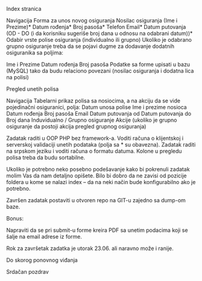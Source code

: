 
Index stranica

Navigacija
Forma za unos novog osiguranja
Nosilac osiguranja (Ime i Prezime)*
Datum rođenja*
Broj pasoša*
Telefon
Email*
Datum putovanja (OD - DO (i da korisniku sugeriše broj dana u odnosu na odabrani datum))*
Odabir vrste polise osiguranja (individualno ili grupno)
Ukoliko je odabrano grupno osiguranje treba da se pojavi dugme za dodavanje dodatnih osiguranika sa poljima:


Ime i Prezime
Datum rođenja
Broj pasoša
Podatke sa forme upisati u bazu (MySQL) tako da budu relaciono povezani (nosilac osiguranja i dodatna lica na polisi)

Pregled unetih polisa

Navigacija
Tabelarni prikaz polisa sa nosiocima, a na akciju da se vide pojedinačni osiguranici, polja:
Datum unosa polise
Ime i prezime nosioca
Datum rođenja
Broj pasoša
Email
Datum putovanja od
Datum putovanja do
Broj dana
Induvidualno / Grupno osiguranje
Akcije (ukoliko je grupno osiguranje da postoji akcija pregled grupnog osiguranja)


Zadatak raditi u OOP PHP bez framework-a. Voditi računa o klijentskoj i serverskoj validaciji unetih podataka (polja sa * su obavezna). Zadatak raditi na srpskom jeziku i voditi računa o formatu datuma. Kolone u pregledu polisa treba da budu sortabilne.



Ukoliko je potrebno neko posebno podešavanje kako bi pokrenuli zadatak molim Vas da nam detaljno opišete. Bilo bi dobro da ne zavisi od pozicije foldera u kome se nalazi index – da na neki način bude konfigurabilno ako je potrebno.



Završen zadatak postaviti u otvoren repo na GIT-u zajedno sa dump-om baze.



Bonus:



Napraviti da se pri submit-u forme kreira PDF sa unetim podacima koji se šalje na email adrese iz forme.



Rok za završetak zadatka je utorak 23.06. ali naravno može i ranije.



Do skorog ponovnog viđanja



Srdačan pozdrav
